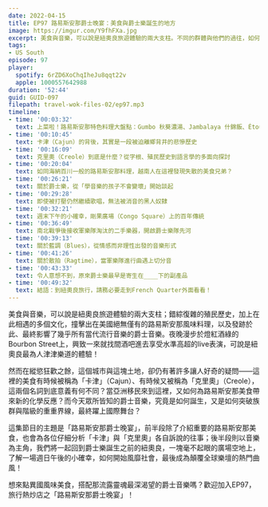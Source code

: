 ```yaml
---
date: 2022-04-15
title: EP97 路易斯安那爵士晚宴：美食與爵士樂誕生的地方
image: https://imgur.com/Y9fhFXa.jpg
excerpt: 美食與音樂，可以說是紐奧良旅遊體驗的兩大支柱。不同的群體與他們的過往，如何在這片土地上交織出全美國絕無僅有的獨特料理，以及風靡全球的爵士音樂？本集節目以「爵士晚宴」為主軸，透過美食和音樂的背景爬梳，帶你一起進入路易斯安那歷史的深處！
tags:
- US South
episode: 97
player:
  spotify: 6rZD6XoChqIheJu8qqt22v
  apple: 1000557642988
duration: '52:44'
guid: GUID-097
filepath: travel-wok-files-02/ep97.mp3
timeline:
- time: '00:03:32'
  text: 上菜啦！路易斯安那特色料理大盤點：Gumbo 秋葵濃湯、Jambalaya 什錦飯、Étouffée 燉菜、Po boy 窮小子三明治、Crawfish boil 水煮小龍蝦
- time: '00:10:45'
  text: 卡津（Cajun）的背後，其實是一段被迫離鄉背井的悲慘歷史
- time: '00:16:09'
  text: 克里奧（Creole）到底是什麼？從字根、殖民歷史到語言學的多面向探討
- time: '00:20:04'
  text: 如同海納百川一般的路易斯安那料理，越南人在這裡發現失散的美食兄弟？
- time: '00:26:21'
  text: 關於爵士樂，從「學音樂的孩子不會變壞」開始談起
- time: '00:29:28'
  text: 即使被打壓仍然繼續歌唱，無法被消音的黑人奴隸
- time: '00:32:21'
  text: 週末下午的小確幸，剛果廣場（Congo Square）上的百年傳統
- time: '00:36:49'
  text: 南北戰爭後接收軍樂隊淘汰的二手樂器，開啟爵士樂隊先河
- time: '00:39:13'
  text: 關於藍調（Blues），從情感而非理性出發的音樂形式
- time: '00:41:26'
  text: 關於散拍（Ragtime），當軍樂隊進行曲遇上切分音
- time: '00:43:33'
  text: 令人意想不到，原來爵士樂最早是寄生在____下的副產品
- time: '00:49:32'
  text: 結語：到紐奧良旅行，請務必要走到French Quarter外面看看！
---
```

美食與音樂，可以說是紐奧良旅遊體驗的兩大支柱；錯綜復雜的殖民歷史，加上在此相遇的多個文化，撞擊出在美國絕無僅有的路易斯安那風味料理，以及發跡於此、最終影響了幾乎所有當代流行音樂的爵士音樂。夜晚漫步於燈紅酒綠的Bourbon Street上，興致一來就找間酒吧進去享受水準高超的live表演，可說是紐奧良最為人津津樂道的體驗！

然而在縱慾狂歡之餘，這個城市與這塊土地，卻仍有著許多讓人好奇的疑問——這裡的美食有時候被稱為「卡津」（Cajun）、有時候又被稱為「克里奧」（Creole），這兩個名詞到底意義有何不同？當亞洲移民來到這裡，又如何為路易斯安那美食帶來新的化學反應？而今天眾所皆知的爵士音樂，究竟是如何誕生，又是如何突破族群與階級的重重界線，最終躍上國際舞台？

這集節目的主題是「路易斯安那爵士晚宴」，前半段除了介紹重要的路易斯安那美食，也會為各位仔細分析「卡津」與「克里奧」各自訴說的往事；後半段則以音樂為主角，我們將一起回到爵士樂誕生之前的紐奧良，一塊毫不起眼的廣場空地上，了解一場週日午後的小確幸，如何開始風靡社會，最後成為顛覆全球樂壇的熱門曲風！

想來點異國風味美食，搭配那流露靈魂最深渴望的爵士音樂嗎？歡迎加入EP97，旅行熱炒店之「路易斯安那爵士晚宴」！
